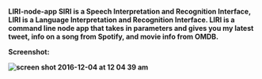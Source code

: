 <b>LIRI-node-app<b> 
SIRI is a Speech Interpretation and Recognition Interface, LIRI is a Language Interpretation and Recognition Interface. LIRI is a command line node app that takes in parameters and gives you my latest tweet, info on a song from Spotify, and movie info from OMDB.

Screenshot:

![screen shot 2016-12-04 at 12 04 39 am](https://cloud.githubusercontent.com/assets/19538076/20864873/7e1fe188-b9b5-11e6-90b3-d410e72b55fa.png)

